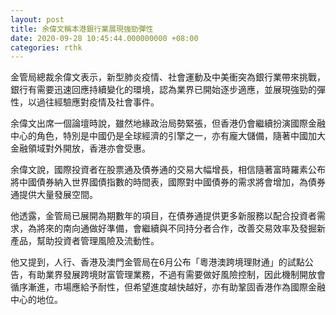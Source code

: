 ```yaml
---
layout: post
title: 余偉文稱本港銀行業展現強勁彈性
date: 2020-09-28 10:45:44.000000000 +08:00
categories: rthk
---
```


金管局總裁余偉文表示，新型肺炎疫情、社會運動及中美衝突為銀行業帶來挑戰，銀行有需要迅速回應持續變化的環境，認為業界已開始逐步適應，並展現強勁的彈性，以過往經驗應對疫情及社會事件。

余偉文出席一個論壇時說，雖然地緣政治局勢緊張，但香港仍會繼續扮演國際金融中心的角色，特別是中國仍是全球經濟的引擎之一，亦有龐大儲備，隨著中國加大金融領域對外開放，香港亦會受惠。

余偉文說，國際投資者在股票通及債券通的交易大幅增長，相信隨著富時羅素公布將中國債券納入世界國債指數的時間表，國際對中國債券的需求將會增加，為債券通提供大量發展空間。

他透露，金管局已展開為期數年的項目，在債券通提供更多新服務以配合投資者需求，為將來的南向通做好準備，會繼續與不同持分者合作，改善交易效率及發掘新產品，幫助投資者管理風險及流動性。

他又提到，人行、香港及澳門金管局在6月公布「粵港澳跨境理財通」的試點公告，有助業界發展跨境財富管理業務，不過有需要做好風險控制，因此機制開放會循序漸進，市場應給予耐性，但希望進度越快越好，亦有助鞏固香港作為國際金融中心的地位。
